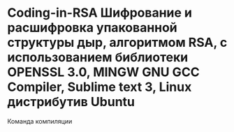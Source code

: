 # Coding-in-RSA Шифрование и расшифровка упакованной структуры дыр, алгоритмом RSA, с использованием библиотеки OPENSSL 3.0, MINGW GNU GCC Compiler, Sublime text 3, Linux дистрибутив Ubuntu
Команда компиляции 
